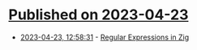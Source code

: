 # [Published on 2023-04-23](index.md)

* [2023-04-23, 12:58:31](https://lobste.rs/s/93mqjs/regular_expressions_zig) - [Regular Expressions in Zig](https://www.openmymind.net/Regular-Expressions-in-Zig/)
